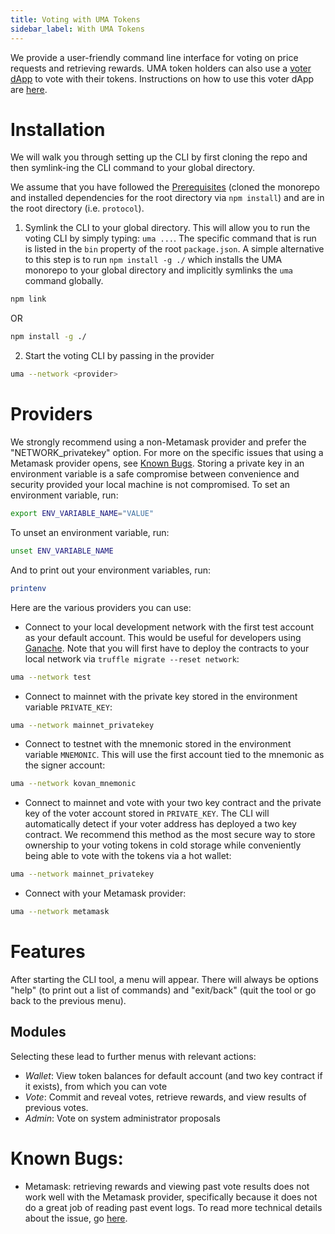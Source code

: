 ```yaml
---
title: Voting with UMA Tokens
sidebar_label: With UMA Tokens
---
```


We provide a user-friendly command line interface for voting on price requests and retrieving rewards. UMA token holders can also use a [voter dApp](http://vote.umaproject.org/) to vote with their tokens. Instructions on how to use this voter dApp are [here](https://docs.google.com/document/d/1kaooVekQwyhHGEMCJBRaatVoHYA87tX9XqPKoIbkHuQ/edit).

# Installation

We will walk you through setting up the CLI by first cloning the repo and then symlink-ing the CLI command to your global directory.

We assume that you have followed the [Prerequisites](../../synthetic_tokens/tutorials/prerequisites.md) (cloned the monorepo and installed dependencies for the root directory via `npm install`) and are in the root directory (i.e. `protocol`).

1. Symlink the CLI to your global directory. This will allow you to run the voting CLI by simply typing: `uma ...`. The specific command that is run is listed in the `bin` property of the root `package.json`. A simple alternative to this step is to run `npm install -g ./` which installs the UMA monorepo to your global directory and implicitly symlinks the `uma` command globally.

```sh
npm link
```

OR

```sh
npm install -g ./
```

2. Start the voting CLI by passing in the provider

```sh
uma --network <provider>
```

# Providers

We strongly recommend using a non-Metamask provider and prefer the "NETWORK_privatekey" option. For more on the specific issues that using a Metamask provider opens, see [Known Bugs](#known-bugs). Storing a private key in an environment variable is a safe compromise between convenience and security provided your local machine is not compromised. To set an environment variable, run:

```sh
export ENV_VARIABLE_NAME="VALUE"
```

To unset an environment variable, run:

```sh
unset ENV_VARIABLE_NAME
```

And to print out your environment variables, run:

```sh
printenv
```

Here are the various providers you can use:

- Connect to your local development network with the first test account as your default account. This would be useful for developers using [Ganache](https://github.com/trufflesuite/ganache). Note that you will first have to deploy the contracts to your local network via `truffle migrate --reset network`:

```sh
uma --network test
```

- Connect to mainnet with the private key stored in the environment variable `PRIVATE_KEY`:

```sh
uma --network mainnet_privatekey
```

- Connect to testnet with the mnemonic stored in the environment variable `MNEMONIC`. This will use the first account tied to the mnemonic as the signer account:

```sh
uma --network kovan_mnemonic
```

- Connect to mainnet and vote with your two key contract and the private key of the voter account stored in `PRIVATE_KEY`. The CLI will automatically detect if your voter address has deployed a two key contract. We recommend this method as the most secure way to store ownership to your voting tokens in cold storage while conveniently being able to vote with the tokens via a hot wallet:

```sh
uma --network mainnet_privatekey
```

- Connect with your Metamask provider:

```sh
uma --network metamask
```

# Features

After starting the CLI tool, a menu will appear. There will always be options "help" (to print out a list of commands) and "exit/back" (quit the tool or go back to the previous menu).

## Modules

Selecting these lead to further menus with relevant actions:

- _Wallet_: View token balances for default account (and two key contract if it exists), from which you can vote
- _Vote_: Commit and reveal votes, retrieve rewards, and view results of previous votes.
- _Admin_: Vote on system administrator proposals

# Known Bugs:

- Metamask: retrieving rewards and viewing past vote results does not work well with the Metamask provider, specifically because it does not do a great job of reading past event logs. To read more technical details about the issue, go [here](https://github.com/UMAprotocol/protocol/issues/901).
